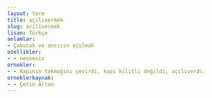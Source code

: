 ```yaml
---
layout: term
title: açılıvermek
slug: acilivermek
lisan: Türkçe
anlamlar:
- Çabucak ve ansızın açılmak
ozellikler:
- - nesnesiz
ornekler:
- - Kapının tokmağını çevirdi, kapı kilitli değildi, açılıverdi.
orneklerkaynak:
- - Çetin Altan
---
```

